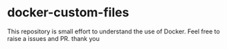# docker-custom-files
This repository is small effort to understand the use of Docker.
Feel free to raise a issues and PR. thank you
